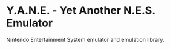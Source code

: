 # Y.A.N.E. - Yet Another N.E.S. Emulator
Nintendo Entertainment System emulator and emulation library.